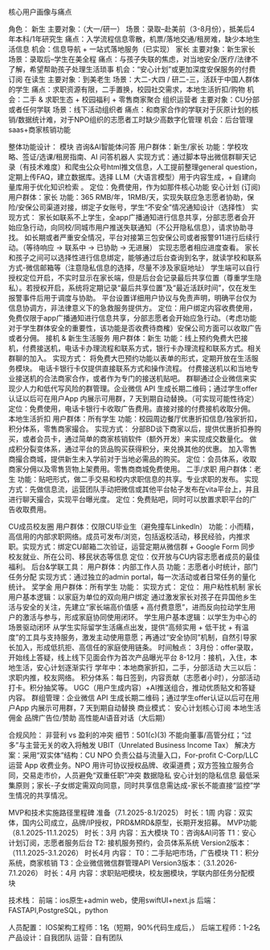 核心用户画像与痛点

角色：
新生
主要对象：（大一/研一）
场景：录取–赴美前（3-8月份），抵美后4年本科/1年研究生
痛点：入学流程信息零散，机票/落地交通/租房难，缺少本地生活信息
机会：信息导航 + 一站式落地服务（已实现）
家长
主要对象：新生家长
场景：录取后–学生在美全程
痛点：与孩子失联的焦虑，对当地安全/医疗/法律不了解，希望帮助孩子处理生活琐事
机会：“安心计划”或更加深度安保服务的付费订阅
在读生
主要对象：到美老生
场景：大二-大四 / 研二-三，活跃于中国人群体的学生
痛点：求职资源有限，二手置换，校园社交需求，本地生活折扣/购物
机会：二手 & 求职生态 + 校园福利 + 零售商家聚合
组织运营者
主要对象：CU分部或者任何学联
场景：线下活动组织者
痛点：和商家合作的学联对于灰原计划的核销/数据统计难，对于NPO组织的志愿者工时缺少高数字化管理
机会：后台管理saas+商家核销功能

整体功能设计：
模块
咨询&AI智能体问答
用户群体：新生/家长
功能：学校攻略、签证/选课/租房指南、AI 问答机器人
实现方式：通过脚本导出微信群聊天记录（有技术难度）和爬虫公众号html推文信息，人工提前整理general question，定期上传FAQ，建立数据库。选择 LLM（大语言模型）用于内容生成，+ 自建向量库用于优化知识检索 。
定位：免费使用，作为如那件核心功能
安心计划 (订阅)
用户群体：家长
功能：365 RMB/年，1RMB/天，实现失联应急志愿者协助，保险/安保公司渠道对接，绑定子女账号，学生“不安全”情况通知设计（选择性）
实现方式：
家长如联系不上学生，全app广播通知进行信息共享，分部志愿者会开始应急行动，向同校/同城市用户推送失联通知（不公开隐私信息），请求协助寻找。
如长期或者严重安全情况，平台对接第三包安保公司或者报警911进行后续行动。（等待响应 → 联系中 → 已协助 → 无进展）
实现志愿者相应进度查看。
家长和孩子之间可以选择性进行信息绑定，能够通过后台查询到名字，就读学校和联系方式-微信邮箱等（注意隐私信息的选择，尽量不涉及家庭地址）
学生端可以自行授权定位开启，不实时显示在家长端，但是后台会记录最后共享位置（尊重学生隐私）。若授权开启，系统将定期记录“最后共享位置”及“最近活跃时间”，仅在发生报警事件后用于调度与协助。
平台设置详细用户协议与免责声明，明确平台仅为信息协调方，非法律意义下的急救服务提供方。
定位：用户绑定内容收费使用，免费仅限于app广播通知进行信息共享，分部志愿者会开始应急行动。（考虑功能对于学生群体安全的重要性，该功能是否收费待商榷）安保公司方面可以收取广告或者分佣。
接机 & 新生生活服务
用户群体：新生
功能：线上预约免费大巴接机，付费接送机，电话卡办理流程和联系方式，银行卡办理流程和联系方式。相关群聊的加入。
实现方式：
将免费大巴预约功能以表单的形式，定期开放在生活服务模块。
电话卡银行卡仅提供直接联系方式和操作流程。
付费接送机以和当地专业接送机的合法商家合作，或者作为专门的接送机贴吧。
群聊通过企业微信来实现少人力和低代写风险的群管理。企业微信 API 生成长期二维码；通过学生offer认证以后可在用户App 内展示可用群，7 天到期自动替换。（可实现可能性待定）
定位：免费使用，电话卡银行卡收取广告费用。直接对接的付费接机收取分佣。
本地生活折扣
用户群体：所有学生
功能：校园周边餐厅优惠折扣信息/独家折扣，积分体系，零售商家撮合。
实现方式：
分部BD谈下商家以后，提供优惠折扣券购买，或者会员卡，通过简单的商家核销软件（额外开发）来实现成交数量化。
做成积分裂变体系，通过平台的货品购买获得积分，来兑换其他的优惠。
加入零售商撮合商城，提供新生未入学前对于当地必需品的购买。
定位：会员体系，收取商家分佣以及零售货物上架费用。零售商商城免费使用。
二手/求职
用户群体：老生
功能：贴吧形式，做二手交易和校内求职信息的共享。专业求职的发布。
实现方式：先做信息流，运营团队手动把微信或其他平台帖子发布在vita平台上，并且进行聊天撮合，实现平台曝光度。
定位：免费贴吧，同时可以放置求职平台的广告收取费用。

CU成员校友圈
用户群体：仅限CU毕业生（避免撞车Linkedln）
功能：小而精，高信用的内部求职网络。成员可发布/浏览，包括返校活动，移民经验，内推求职。实现方式：绑定CU邮箱二次验证，运营定期从微信群 + Google Form 同步校友就业、所在公司、移民状态等信息
定位：仅开放与CU内容志愿者成员的最佳福利。
后台&学联工具：
用户群体：内部工作人员
功能：志愿者小时统计，部门任务分配
实现方式：通过独立的admin portal，每一次活动或者日常任务的量化统计。
奖学金
用户群体：所有学生
功能：
实现方式：
定位：
用户粘性机制
家长用户基本逻辑：以家庭为单位的双向用户绑定
通过激发家长对孩子在异国他乡生活与安全的关注，先建立“家长端高价值感 + 高付费意愿”，进而反向拉动学生用户的激活与参与，形成家庭协同使用闭环。
学生用户基本逻辑：以学生为中心的场景驱动闭环
从学生实际留学生活痛点出发，提供“高频实用 + 低干扰 + 有温度”的工具与支持服务，激发主动使用意愿；再通过“安全协同”机制，自然引导家长加入，形成低抗拒、高信任的家庭使用链条。
时间触点：
3月份：offer录取，开始线上答疑，线上线下见面会作为首次产品曝光平台
8-12月：接机，入住，本地生活，安心计划逐渐实行
学年中：本地商家折扣，二手，分部活动
大三以后：求职内推，校友网络。
积分体系：每日签到，内容贡献（志愿者小时），分部活动打卡。积分抽奖等。
UGC（用户生成内容）+AI推送组合，推动优质贴文和答疑内容。
群组管理：企业微信 API 生成长期二维码；通过学生offer认证以后可在用户App 内展示可用群，7 天到期自动替换
商业模式：
安心计划核心订阅
本地生活佣金
品牌广告位/赞助
高性能AI语音对话（大后期）

合规风险：
非营利 vs 盈利的冲突
细节：501(c)(3) 不能向董事/高管分红；“过多”与主营无关的收入将触发 UBIT（Unrelated Business Income Tax）
解决方案：采用“双实体”结构：CU NPO 负责公益与流量入口，For-profit C-Corp/LLC 运营 App 收费业务。NPO 用许可协议授权品牌、收渠道费；双方签独立服务合同，交易走市价，人员避免“双重任职”冲突
数据隐私
安心计划的隐私信息
最低采集原则；家长-子女绑定需双向同意，同时共享信息需达成-家长不能直接“监控”学生情况的共享情况。

MVP和技术实施路径里程碑
准备（7.1.2025-8.1/2025）
时长：1周
内容：双实体，国内公司成立，品牌/IP授权，PRD&MRD&原型，长期开发招募。
MVP功能（8.1.2025-11.1.2025）
时长：3月
内容：五大模块
T0：咨询&AI问答
T1：安心计划订阅，志愿者服务后台
T2: 接机服务预约，会员体系系统
Version2版本：（11.1.2025-3.1.2026）
时长4月
内容：
T0：二手贴吧市场，广告模块
T1：积分系统，商家核销
T3：企业微信微信群管理API
Version3版本：（3.1.2026-7.1.2026）
时长：4月
内容：求职贴吧模块，校友圈模块，学联内部任务分配模块


技术栈：
前端：ios原生+admin web，使用swiftUI+next.js
后端：FASTAPI,PostgreSQL，python

人员配置：
IOS架构工程师：1名（短期，90%代码生成后，）
后端工程师：1-2名
产品设计：自我团队
运营：自有团队


